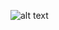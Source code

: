 ![alt text](https://encrypted-tbn0.gstatic.com/images?q=tbn%3AANd9GcRuurzHACHF4zUsmqR7lrMQD9yfhcB0QQdWRh3ecz2JvJHOqR_L&usqp=CAU)